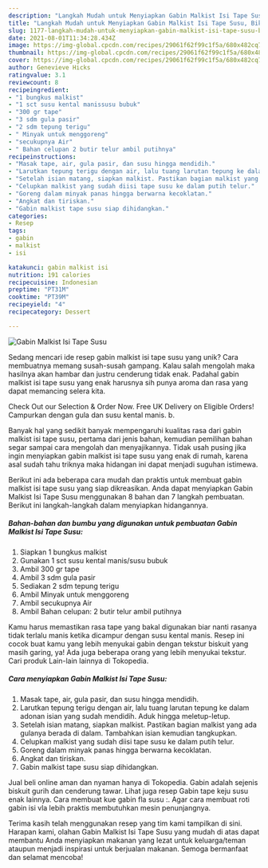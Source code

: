 ```yaml
---
description: "Langkah Mudah untuk Menyiapkan Gabin Malkist Isi Tape Susu, Bikin Ngiler"
title: "Langkah Mudah untuk Menyiapkan Gabin Malkist Isi Tape Susu, Bikin Ngiler"
slug: 1177-langkah-mudah-untuk-menyiapkan-gabin-malkist-isi-tape-susu-bikin-ngiler
date: 2021-08-01T11:34:28.434Z
image: https://img-global.cpcdn.com/recipes/29061f62f99c1f5a/680x482cq70/gabin-malkist-isi-tape-susu-foto-resep-utama.jpg
thumbnail: https://img-global.cpcdn.com/recipes/29061f62f99c1f5a/680x482cq70/gabin-malkist-isi-tape-susu-foto-resep-utama.jpg
cover: https://img-global.cpcdn.com/recipes/29061f62f99c1f5a/680x482cq70/gabin-malkist-isi-tape-susu-foto-resep-utama.jpg
author: Genevieve Hicks
ratingvalue: 3.1
reviewcount: 8
recipeingredient:
- "1 bungkus malkist"
- "1 sct susu kental manissusu bubuk"
- "300 gr tape"
- "3 sdm gula pasir"
- "2 sdm tepung terigu"
- " Minyak untuk menggoreng"
- "secukupnya Air"
- " Bahan celupan 2 butir telur ambil putihnya"
recipeinstructions:
- "Masak tape, air, gula pasir, dan susu hingga mendidih."
- "Larutkan tepung terigu dengan air, lalu tuang larutan tepung ke dalam adonan isian yang sudah mendidih. Aduk hingga meletup-letup."
- "Setelah isian matang, siapkan malkist. Pastikan bagian malkist yang ada gulanya berada di dalam. Tambahkan isian kemudian tangkupkan."
- "Celupkan malkist yang sudah diisi tape susu ke dalam putih telur."
- "Goreng dalam minyak panas hingga berwarna kecoklatan."
- "Angkat dan tiriskan."
- "Gabin malkist tape susu siap dihidangkan."
categories:
- Resep
tags:
- gabin
- malkist
- isi

katakunci: gabin malkist isi 
nutrition: 191 calories
recipecuisine: Indonesian
preptime: "PT31M"
cooktime: "PT39M"
recipeyield: "4"
recipecategory: Dessert

---
```



![Gabin Malkist Isi Tape Susu](https://img-global.cpcdn.com/recipes/29061f62f99c1f5a/680x482cq70/gabin-malkist-isi-tape-susu-foto-resep-utama.jpg)

Sedang mencari ide resep gabin malkist isi tape susu yang unik? Cara membuatnya memang susah-susah gampang. Kalau salah mengolah maka hasilnya akan hambar dan justru cenderung tidak enak. Padahal gabin malkist isi tape susu yang enak harusnya sih punya aroma dan rasa yang dapat memancing selera kita.

Check Out our Selection &amp; Order Now. Free UK Delivery on Eligible Orders! Campurkan dengan gula dan susu kental manis. b.

Banyak hal yang sedikit banyak mempengaruhi kualitas rasa dari gabin malkist isi tape susu, pertama dari jenis bahan, kemudian pemilihan bahan segar sampai cara mengolah dan menyajikannya. Tidak usah pusing jika ingin menyiapkan gabin malkist isi tape susu yang enak di rumah, karena asal sudah tahu triknya maka hidangan ini dapat menjadi suguhan istimewa.


Berikut ini ada beberapa cara mudah dan praktis untuk membuat gabin malkist isi tape susu yang siap dikreasikan. Anda dapat menyiapkan Gabin Malkist Isi Tape Susu menggunakan 8 bahan dan 7 langkah pembuatan. Berikut ini langkah-langkah dalam menyiapkan hidangannya.

<!--inarticleads1-->

##### Bahan-bahan dan bumbu yang digunakan untuk pembuatan Gabin Malkist Isi Tape Susu:

1. Siapkan 1 bungkus malkist
1. Gunakan 1 sct susu kental manis/susu bubuk
1. Ambil 300 gr tape
1. Ambil 3 sdm gula pasir
1. Sediakan 2 sdm tepung terigu
1. Ambil  Minyak untuk menggoreng
1. Ambil secukupnya Air
1. Ambil  Bahan celupan: 2 butir telur ambil putihnya


Kamu harus memastikan rasa tape yang bakal digunakan biar nanti rasanya tidak terlalu manis ketika dicampur dengan susu kental manis. Resep ini cocok buat kamu yang lebih menyukai gabin dengan tekstur biskuit yang masih garing, ya! Ada juga beberapa orang yang lebih menyukai tekstur. Cari produk Lain-lain lainnya di Tokopedia. 

<!--inarticleads2-->

##### Cara menyiapkan Gabin Malkist Isi Tape Susu:

1. Masak tape, air, gula pasir, dan susu hingga mendidih.
1. Larutkan tepung terigu dengan air, lalu tuang larutan tepung ke dalam adonan isian yang sudah mendidih. Aduk hingga meletup-letup.
1. Setelah isian matang, siapkan malkist. Pastikan bagian malkist yang ada gulanya berada di dalam. Tambahkan isian kemudian tangkupkan.
1. Celupkan malkist yang sudah diisi tape susu ke dalam putih telur.
1. Goreng dalam minyak panas hingga berwarna kecoklatan.
1. Angkat dan tiriskan.
1. Gabin malkist tape susu siap dihidangkan.


Jual beli online aman dan nyaman hanya di Tokopedia. Gabin adalah sejenis biskuit gurih dan cenderung tawar. Lihat juga resep Gabin tape keju susu enak lainnya. Cara membuat kue gabin fla susu :. Agar cara membuat roti gabin isi vla lebih praktis membutuhkan mesin penunjangnya. 

Terima kasih telah menggunakan resep yang tim kami tampilkan di sini. Harapan kami, olahan Gabin Malkist Isi Tape Susu yang mudah di atas dapat membantu Anda menyiapkan makanan yang lezat untuk keluarga/teman ataupun menjadi inspirasi untuk berjualan makanan. Semoga bermanfaat dan selamat mencoba!
